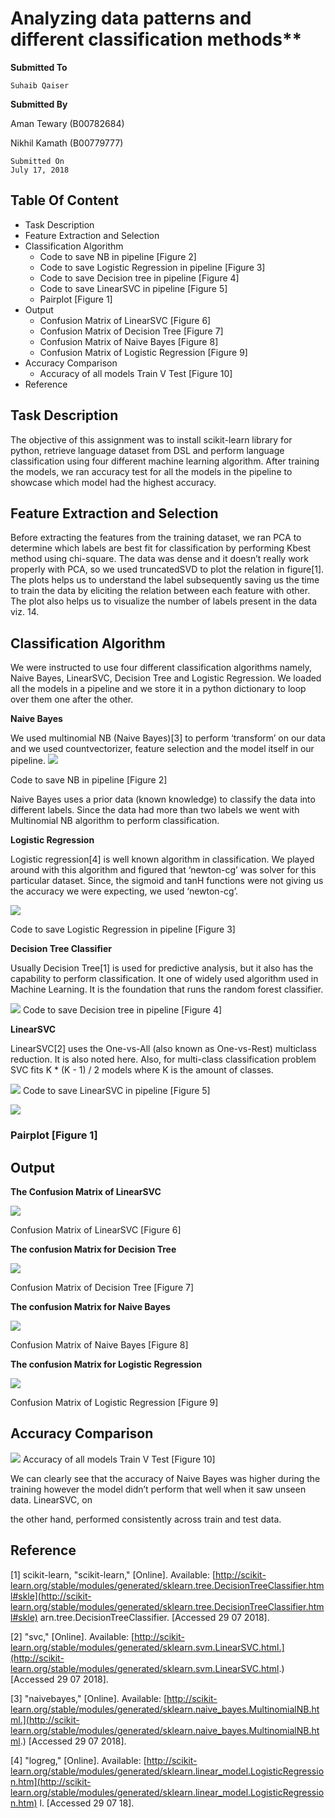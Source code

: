 # Analyzing data patterns and different classification methods**

**Submitted To**

```
Suhaib Qaiser
```

**Submitted By**

Aman Tewary (B00782684)

Nikhil Kamath (B00779777)

```
Submitted On
July 17, 2018
```

## Table Of Content

- Task Description
- Feature Extraction and Selection
- Classification Algorithm
  - Code to save NB in pipeline [Figure 2]
  - Code to save Logistic Regression in pipeline [Figure 3]
  - Code to save Decision tree in pipeline [Figure 4]
  - Code to save LinearSVC in pipeline [Figure 5]
  - Pairplot [Figure 1]
- Output
  - Confusion Matrix of LinearSVC [Figure 6]
  - Confusion Matrix of Decision Tree [Figure 7]
  - Confusion Matrix of Naive Bayes [Figure 8]
  - Confusion Matrix of Logistic Regression [Figure 9]
- Accuracy Comparison
  - Accuracy of all models Train V Test [Figure 10]
- Reference

## Task Description

The objective of this assignment was to install scikit-learn library for python, retrieve
language dataset from DSL and perform language classification using four different machine
learning algorithm. After training the models, we ran accuracy test for all the models in the
pipeline to showcase which model had the highest accuracy.

## Feature Extraction and Selection

Before extracting the features from the training dataset, we ran PCA to determine which
labels are best fit for classification by performing Kbest method using chi-square. The data
was dense and it doesn’t really work properly with PCA, so we used truncatedSVD to plot
the relation in figure[1]. The plots helps us to understand the label subsequently saving us
the time to train the data by eliciting the relation between each feature with other. The plot
also helps us to visualize the number of labels present in the data viz. 14.

## Classification Algorithm

We were instructed to use four different classification algorithms namely, Naive Bayes,
LinearSVC, Decision Tree and Logistic Regression. We loaded all the models in a pipeline
and we store it in a python dictionary to loop over them one after the other.

**Naive Bayes**

We used multinomial NB (Naive Bayes)[3] to perform ‘transform’ on our data and we used
countvectorizer, feature selection and the model itself in our pipeline.
![](https://firebasestorage.googleapis.com/v0/b/assignment4-fc96b.appspot.com/o/Assignment%206%20DAta%2FScreen%20Shot%202018-07-30%20at%2010.10.28%20PM.png?alt=media&token=48322af8-8d31-476f-837a-bec07dcc0d31)

Code to save NB in pipeline [Figure 2]

Naive Bayes uses a prior data (known knowledge) to classify the data into different labels.
Since the data had more than two labels we went with Multinomial NB algorithm to perform
classification.

**Logistic Regression**

Logistic regression[4] is well known algorithm in classification. We played around with this
algorithm and figured that ‘newton-cg’ was solver for this particular dataset. Since, the
sigmoid and tanH functions were not giving us the accuracy we were expecting, we used
‘newton-cg’.

![](https://firebasestorage.googleapis.com/v0/b/assignment4-fc96b.appspot.com/o/Assignment%206%20DAta%2FScreen%20Shot%202018-07-30%20at%2010.09.51%20PM.png?alt=media&token=11057a78-0c43-4db1-be9b-a2630e0e493b)

Code to save Logistic Regression in pipeline [Figure 3]

**Decision Tree Classifier**

Usually Decision Tree[1] is used for predictive analysis, but it also has the capability to
perform classification. It one of widely used algorithm used in Machine Learning. It is the
foundation that runs the random forest classifier.

![](https://firebasestorage.googleapis.com/v0/b/assignment4-fc96b.appspot.com/o/Assignment%206%20DAta%2FScreen%20Shot%202018-07-30%20at%2010.10.19%20PM.png?alt=media&token=9873d3d3-ab37-47e0-a989-f4d448d80460)
Code to save Decision tree in pipeline [Figure 4]

**LinearSVC**

LinearSVC[2] uses the One-vs-All (also known as One-vs-Rest) multiclass reduction. It is
also noted here. Also, for multi-class classification problem SVC fits K \* (K - 1) / 2 models
where K is the amount of classes.

![](https://firebasestorage.googleapis.com/v0/b/assignment4-fc96b.appspot.com/o/Assignment%206%20DAta%2FScreen%20Shot%202018-07-30%20at%2010.09.51%20PM.png?alt=media&token=11057a78-0c43-4db1-be9b-a2630e0e493b)
Code to save LinearSVC in pipeline [Figure 5]

![](https://firebasestorage.googleapis.com/v0/b/assignment4-fc96b.appspot.com/o/Assignment%206%20DAta%2Fseaborn.png?alt=media&token=7cce2325-8682-40db-b351-f8998fe6523f)

### Pairplot [Figure 1]

## Output

**The Confusion Matrix of LinearSVC**

![](https://firebasestorage.googleapis.com/v0/b/assignment4-fc96b.appspot.com/o/Assignment%206%20DAta%2FLinearSVCHeatmap.png?alt=media&token=29da5767-d67f-45b4-bd76-342eeb39ed84)

Confusion Matrix of LinearSVC [Figure 6]

**The confusion Matrix for Decision Tree**

![](https://firebasestorage.googleapis.com/v0/b/assignment4-fc96b.appspot.com/o/Assignment%206%20DAta%2FDecision%20tree.png?alt=media&token=43a69102-3d01-4091-8c1b-8ce9a37ebdc5)

Confusion Matrix of Decision Tree [Figure 7]

**The confusion Matrix for Naive Bayes**

![](https://firebasestorage.googleapis.com/v0/b/assignment4-fc96b.appspot.com/o/Assignment%206%20DAta%2FNB.png?alt=media&token=7e26dd2d-281d-402c-94c0-0a5a82167c67)

Confusion Matrix of Naive Bayes [Figure 8]

**The confusion Matrix for Logistic Regression**

![](https://firebasestorage.googleapis.com/v0/b/assignment4-fc96b.appspot.com/o/Assignment%206%20DAta%2FLogisticRe.png?alt=media&token=02869df5-f7f6-416e-bc76-29092a658769)

Confusion Matrix of Logistic Regression [Figure 9]

## Accuracy Comparison

![](https://firebasestorage.googleapis.com/v0/b/assignment4-fc96b.appspot.com/o/Assignment%206%20DAta%2FScreen%20Shot%202018-07-30%20at%2011.16.16%20PM.png?alt=media&token=60377b3b-f414-4353-bcac-3b55ddc5ddba)
Accuracy of all models Train V Test [Figure 10]

We can clearly see that the accuracy of Naive Bayes was higher during the training
however the model didn’t perform that well when it saw unseen data. LinearSVC, on

the other hand, performed consistently across train and test data.

## Reference

[1] scikit-learn, "scikit-learn," [Online]. Available:
[http://scikit-learn.org/stable/modules/generated/sklearn.tree.DecisionTreeClassifier.html#skle](http://scikit-learn.org/stable/modules/generated/sklearn.tree.DecisionTreeClassifier.html#skle)
arn.tree.DecisionTreeClassifier. [Accessed 29 07 2018].

[2] "svc," [Online]. Available:
[http://scikit-learn.org/stable/modules/generated/sklearn.svm.LinearSVC.html.](http://scikit-learn.org/stable/modules/generated/sklearn.svm.LinearSVC.html.) [Accessed 29
07 2018].

[3] "naivebayes," [Online]. Available:
[http://scikit-learn.org/stable/modules/generated/sklearn.naive_bayes.MultinomialNB.html.](http://scikit-learn.org/stable/modules/generated/sklearn.naive_bayes.MultinomialNB.html.)
[Accessed 29 07 2018].

[4] "logreg," [Online]. Available:
[http://scikit-learn.org/stable/modules/generated/sklearn.linear_model.LogisticRegression.htm](http://scikit-learn.org/stable/modules/generated/sklearn.linear_model.LogisticRegression.htm)
l. [Accessed 29 07 18].
